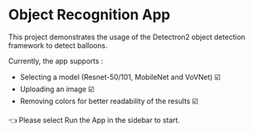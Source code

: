 # Object Recognition App

This project demonstrates the usage of the Detectron2 object detection framework to detect balloons. 

Currently, the app supports : 
- Selecting a model (Resnet-50/101, MobileNet and VoVNet) :ballot_box_with_check:
- Uploading an image :ballot_box_with_check:
- Removing colors for better readability of the results :ballot_box_with_check:

👈 Please select Run the App in the sidebar to start.

